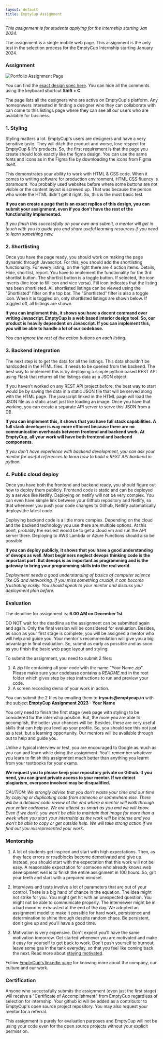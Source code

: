 ```yaml
---
layout: default
title: EmptyCup Assignment
---
```


_This assignment is for students applying for the internship starting Jan 2024._


The assignment is a single mobile web page. This assignment is the only test in the selection process
for the EmptyCup Internship starting January 2024. 



### Assignment

![Portfolio Assignment Page](/images/portfolio-assignment.png)

You can find the [exact design spec here](https://www.figma.com/file/20X8K2LQCic6q0rymE6eAb/Portfolio?type=design&node-id=0%3A1&mode=design&t=EetjKRzW11jt8xqf-1). You can hide all the comments using the keyboard shortcut __Shift + C__.

The page lists all the designers who are active on EmptyCup's platform. Any homeonwers interested in finding a designer who they
can collaborate with can come to this listings page where they can see all our users who are available for business.


### 1. Styling

Styling matters a lot. EmptyCup's users are designers and have a very sensitive taste. They will ditch the product and worse, lose respect for EmptyCup & it's products. So, the first requirement is that the page you create should look exactly like the figma design. You can use the same fonts and icons as in the Figma file by downloading the icons from Figma itself. 

This demonstrates your ability to work with HTML & CSS code. When it comes to writing software for production environment, HTML CSS fluency is paramount. You probably used websites before where some buttons are not visible or the content layout is screwed up. That was because the person who wrote the HTML didn't get it right. So, this is the most basic test.

__If you can create a page that is an exact replica of this design, you can submit your assignment, even if you don't have the rest of the functionality implemented.__

_If you finish this successfully on your own and submit, a mentor will get in touch with you to guide you and share useful learning resources if you need to learn something new._

### 2. Shortlisting

Once you have the page ready, you should work on making the page dynamic through Javascript. For this, you should add the shortlisting functionality. For every listing, on the right there are 4 action items. Details, Hide, shortlist, report. You have to implement the functionality for the 3rd shortlist button. The shortlist button is a toggle button. If selected, the icon inverts (line icon to fill icon and vice versa). Fill icon indicates that the listing has been shortlisted. All shortlisted listings can be viewed using the "Shortlisted" filter on the top bar. The "Shortlisted" filter is also a toggle icon. When it is toggled on, only shortlisted listings are shown below. If toggled off, all listings are shown.

__If you can implement this, it shows you have a decent command over writing Javascript. EmptyCup is a web based interior design tool. So, our product is heavily dependent on Javascript. If you can implement this, you will be able to handle a lot of our codebase.__

_You can ignore the rest of the action buttons on each listing._

### 3. Backend integration

The next step is to get the data for all the listings. This data shouldn't be hardcoded in the HTML files. It needs to be queried from the backend. The best way to implement this is by deploying a simple python based REST API using Flask that returns all the listings data as a JSON object. 

If you haven't worked on any REST API project before, the best way to start would be by saving the data in a static JSON file that will be served along with the HTML page. The javascript linked in the HTML page will load the JSON file as a static asset just like loading an image. Once you have that working, you can create a separate API server to serve this JSON from a DB.

__If you can implement this, it shows that you have full stack capabilities. A full stack developer is way more efficient because there are no communication overheads between frontend and backend work. At EmptyCup, all your work will have both frontend and backend components.__

_If you don't have experience with backend development, you can ask your mentor for useful references to learn how to build a REST API backend in python._

### 4. Public cloud deploy


Once you have both the frontend and backend ready, you should figure out how to deploy them publicly. Frontend code is static and can be deployed by a service like Netlify. Deploying on netlify will not be very complex. You can even have simple link between your Github repository and Netlify, so that whenever you push your code changes to Github, Netlify automatically deploys the latest code.

Deploying backend code is a little more complex. Depending on the cloud and the backend technology you use there are multiple options. At this point, probably the easiest would be to get a cloud vm and run the API server there. Deploying to AWS Lambda or Azure Functions should also be possible.

__If you can deploy publicly, it shows that you have a good understanding of devops as well. Most beginners neglect devops thinking code is the important part. But devops is as important as programming and is the gateway to bring your programming skills into the real world.__

_Deployment needs a good understanding of basics of computer science like OS and networking. If you miss something crucial, it can become frustrating easily. You should speak to your mentor and discuss your deployment plan before._


### Evaluation

The deadline for assignment is: __6.00 AM on December 1st__

DO NOT wait for the deadline as the assignment can be submitted again and again. Only the final version will be considered for evaluation. Besides, as soon as your first stage is complete, you will be assigned a mentor who will help and guide you. Your mentor's recommendation will give you a big advantage in final evaluation. So, submit as early as possible and as soon as you finish the basic web page layout and styling.

To submit the assignment, you need to submit 2 files: 

1. A zip file containing all your code with the name "Your Name.zip". Please make sure your codebase contains a _README.md_ in the root folder which gives step by step instructions to run and preview your code.
2. A screen recording demo of your work in action.  

You can submit the 2 files by emailing them to __tryouts@emptycup.in__ with the subject __EmptyCup Assignment 2023 - Your Name__

You only need to finish the first stage (web page with styling) to be considered for the internship position. But, the more you are able to accomplish, the better your chances will be. Besides, these are very useful skills that can help you level up your profile. So, you should see this not just as a test, but a learning opportunity. Our mentors will be available through out to help and guide you.

Unlike a typical interview or test, you are encouraged to Google as much as you can and learn while doing the assignment. You'll remember whatever you learn to finish this assignment much better than anything you learnt from your textbooks for your exams. 

__We request you to please keep your repository private on Github. If you need, you can grant private access to your mentor. If we detect plagiarism, everyone involved may be disqualified.__

_CAUTION: We strongly advise that you don't waste your time and our time by copying or duplicating code from someone or somewhere else. There will be a detailed code review at the end where a mentor will walk through your entire codebase. We are atleast as smart as you and we will know. Even if we don't, you won't be able to maintain that image for more than a week when you start your internship as the work will be intense and you won't be able to copy or get outside help. We will take strong action if we find out you misrepresented your work._


### Mentorship

1. A lot of students get inspired and start with high expectations. Then, as they face errors or roadblocks become demotivated and give up. Instead, you should start with the expectation that this work will not be easy. A reasonable expectation for someone who already knows web development well is to finish the entire assignment in 100 hours. So, grit your teeth and start with a prepared mindset.

2. Interviews and tests involve a lot of parameters that are out of your control. There is a big hand of chance in the equation. The idea might not strike for you. You might get hit with an unexpected question. You might not be able to communicate properly. The interviewer might be in a bad mood or exhausted at the end of the day. We adopted an assignment model to make it possible for hard work, persistence and determination to shine through despite random chaos. Be persistent, don't give up and you'll have a good time.

3. Motivation is very expensive. Don't expect you'll have the same motivation tomorrow. Get started whenever you are motivated and make it easy for yourself to get back to work. Don't push yourself to burnout, leave some gas in the tank everyday, so that you feel like coming back the next. Read more about [staying motivated](/academy/motivation).

Follow [EmptyCup's linkedin page](https://in.linkedin.com/company/emptycup) for knowing more about the company, our culture and our work. 


### Certification

Anyone who successfully submits the assignment (even just the first stage) will receive a "Certificate of Accomplishment" from EmptyCup regardless of selection for internship. Your github id will be added as a contributor to EmptyCup's open source project repository. You may also request your mentor for a referral.

This assignment is purely for evaluation purposes and EmptyCup will not be using your code even for the open source projects without your explicit permission.